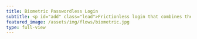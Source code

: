 ```yaml
---
title: Biometric Passwordless Login
subtitle: <p id="add" class="lead">Frictionless login that combines the power of JWT tokens and biometrics with Webauthn. You can use external or built-in authenticators such as fingerprint scanner or a Yubikey.</p><a id="try"><button type="button" class="btn btn-icon btn-primary mt-3 fixed-width1 ml-1 mr-1" onclick="idemeum.login()"><span class="btn-inner--icon"><i class="fas fa-fingerprint"></i></span><span class="btn-inner--text">Try biometric login</span></button></a><a id="replace"><button type="button" class="btn btn-icon btn-3 btn-warning mt-3 fixed-width1 disabled">Not supported</button></a><a href="https://docs.idemeum.com/overview/biometric/" target="_blank"><button type="button" class="btn btn-outline-white mt-3 fixed-width1 ml-1 mr-1">Learn more</button></a>
featured_image: /assets/img/flows/biometric.jpg
type: full-view
---
```

<script src="https://kit.fontawesome.com/db82ff0024.js" crossorigin="anonymous"></script>

<script type="text/javascript" src="https://code.jquery.com/jquery-3.4.1.min.js"></script>
<script src="https://asset.idemeum.com/webapp/SDK/idemeum.js"></script>

<script src="/ua-parser.js"></script>

<script>
	var parser = new UAParser();
	var browser = parser.getBrowser().name;
	var os = parser.getOS().name;
	var result = browser + '_' + os;
	
	console.log(browser);
	console.log(os);
	console.log(result);
	
	var browser_list = ['Chrome_Windows', 'Chrome_Android', 'Chrome_Mac OS', 'Chrome_iOS', 'Safari_Mac OS', 'Mobile Safari_iOS', 'Firefox_Windows', 'Firefox_Android', 'Edge_Windows', 'Edge_Mac OS']
	if (browser_list.includes(result)) {
		
		var firstbtn = document.getElementById("try");
		var secondbtn = document.getElementById("replace");
		firstbtn.parentNode.replaceChild(firstbtn, secondbtn);
		
	    var oidc = {};
	    // Initialize Idemeum sdk with with client ID
	    var idemeum = new IdemeumManager(
	        {
	            clientId: '5166e6ac-9442-11eb-a8b3-0242ac130003',
	            onSuccess: function (signinResponse) {
	                // Fetch OIDC Token from the signin response
	                oidc = signinResponse.oidc;
					window.open("/loggedin.html?idToken="+ oidc.idToken, "_self")
				
	            },
	            onError: function (errorResponse) {
                
	            }
	        });

	    function validateToken() {
	        // use OIDC token received in sign in response to get user approved claims
	        idemeum.getUserClaims(oidc).then(function (userClaimsResponse) {
	            //fetch user approved claims from JSON response
	        }).catch(function (errorResponse) {

	        });
	    }		
		
	} else {
		
		var element = document.getElementById("add");
		
		element.insertAdjacentHTML('afterend', '<p class="mt-3 text-warning"><strong>Your browser does not support WebAuthn. Please, check the <a href="https://docs.idemeum.com/knowledgebase/browser-support/" target ="_blank" class="link-red">browser support matrix</a>.</strong></p>');
		

		var firstbtn = document.getElementById("try");
		var secondbtn = document.getElementById("replace");
		firstbtn.parentNode.replaceChild(secondbtn, firstbtn);	
		
	}
	
</script>
